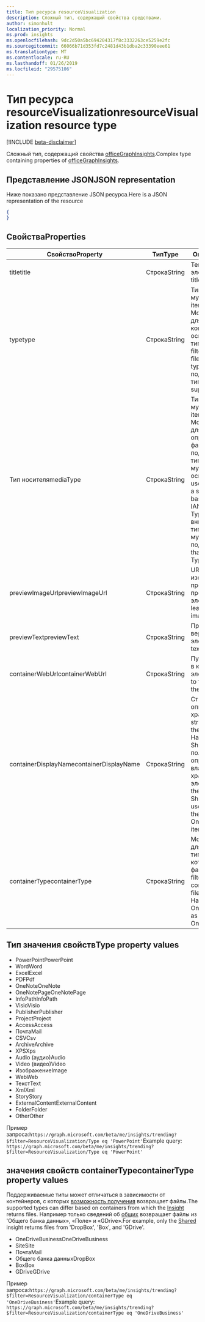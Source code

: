```yaml
---
title: Тип ресурса resourceVisualization
description: Сложный тип, содержащий свойства средствами.
author: simonhult
localization_priority: Normal
ms.prod: insights
ms.openlocfilehash: 9dc2d50a5bc694204317f8c3332263ce5259e2fc
ms.sourcegitcommit: 66066b71d353fd7c2481d43b1dba2c33390eee61
ms.translationtype: MT
ms.contentlocale: ru-RU
ms.lasthandoff: 01/26/2019
ms.locfileid: "29575106"
---
```

# <a name="resourcevisualization-resource-type"></a><span data-ttu-id="f6260-103">Тип ресурса resourceVisualization</span><span class="sxs-lookup"><span data-stu-id="f6260-103">resourceVisualization resource type</span></span>

[!INCLUDE [beta-disclaimer](../../includes/beta-disclaimer.md)]

<span data-ttu-id="f6260-104">Сложный тип, содержащий свойства [officeGraphInsights](insights.md).</span><span class="sxs-lookup"><span data-stu-id="f6260-104">Complex type containing properties of [officeGraphInsights](insights.md).</span></span>

## <a name="json-representation"></a><span data-ttu-id="f6260-105">Представление JSON</span><span class="sxs-lookup"><span data-stu-id="f6260-105">JSON representation</span></span>

<span data-ttu-id="f6260-106">Ниже показано представление JSON ресурса.</span><span class="sxs-lookup"><span data-stu-id="f6260-106">Here is a JSON representation of the resource</span></span>

<!-- {
  "blockType": "resource",
  "optionalProperties": [
  ],  
  "@odata.type": "microsoft.graph.resourceVisualization"
}-->
```json
{
}
```

## <a name="properties"></a><span data-ttu-id="f6260-107">Свойства</span><span class="sxs-lookup"><span data-stu-id="f6260-107">Properties</span></span>

| <span data-ttu-id="f6260-108">Свойство</span><span class="sxs-lookup"><span data-stu-id="f6260-108">Property</span></span>              | <span data-ttu-id="f6260-109">Тип</span><span class="sxs-lookup"><span data-stu-id="f6260-109">Type</span></span>          | <span data-ttu-id="f6260-110">Описание</span><span class="sxs-lookup"><span data-stu-id="f6260-110">Description</span></span>  |
| -------------         |---------------| -------------|
| <span data-ttu-id="f6260-111">title</span><span class="sxs-lookup"><span data-stu-id="f6260-111">title</span></span>                 | <span data-ttu-id="f6260-112">Строка</span><span class="sxs-lookup"><span data-stu-id="f6260-112">String</span></span>        | <span data-ttu-id="f6260-113">Текст заголовка элемента.</span><span class="sxs-lookup"><span data-stu-id="f6260-113">The item's title text.</span></span>               |
| <span data-ttu-id="f6260-114">type</span><span class="sxs-lookup"><span data-stu-id="f6260-114">type</span></span>              | <span data-ttu-id="f6260-115">Строка</span><span class="sxs-lookup"><span data-stu-id="f6260-115">String</span></span>        | <span data-ttu-id="f6260-116">Тип элемента мультимедиа.</span><span class="sxs-lookup"><span data-stu-id="f6260-116">The item's media type.</span></span> <span data-ttu-id="f6260-117">Можно использовать для фильтрации для конкретного файла на основе определенного типа.</span><span class="sxs-lookup"><span data-stu-id="f6260-117">Can be used for filtering for a specific file based on a specific type.</span></span> <span data-ttu-id="f6260-118">Ниже приведены поддерживаемые типы.</span><span class="sxs-lookup"><span data-stu-id="f6260-118">See below for supported types.</span></span> |
| <span data-ttu-id="f6260-119">Тип носителя</span><span class="sxs-lookup"><span data-stu-id="f6260-119">mediaType</span></span>             | <span data-ttu-id="f6260-120">Строка</span><span class="sxs-lookup"><span data-stu-id="f6260-120">String</span></span>        | <span data-ttu-id="f6260-121">Тип элемента мультимедиа.</span><span class="sxs-lookup"><span data-stu-id="f6260-121">The item's media type.</span></span> <span data-ttu-id="f6260-122">Можно использовать для фильтрации для определенного типа файлов, поддерживаемые типы Mime IANA мультимедиа на основании.</span><span class="sxs-lookup"><span data-stu-id="f6260-122">Can be used for for filtering for a specific type of file based on supported IANA Media Mime Types.</span></span> <span data-ttu-id="f6260-123">Обратите внимание, что не все типы Mime мультимедиа поддерживаются.</span><span class="sxs-lookup"><span data-stu-id="f6260-123">Note that not all Media Mime Types are supported.</span></span> |
| <span data-ttu-id="f6260-124">previewImageUrl</span><span class="sxs-lookup"><span data-stu-id="f6260-124">previewImageUrl</span></span>       | <span data-ttu-id="f6260-125">Строка</span><span class="sxs-lookup"><span data-stu-id="f6260-125">String</span></span>        | <span data-ttu-id="f6260-126">URL-адрес, приводя к изображения предварительного просмотра для элемента.</span><span class="sxs-lookup"><span data-stu-id="f6260-126">A URL leading to the preview image for the item.</span></span> |
| <span data-ttu-id="f6260-127">previewText</span><span class="sxs-lookup"><span data-stu-id="f6260-127">previewText</span></span>           | <span data-ttu-id="f6260-128">Строка</span><span class="sxs-lookup"><span data-stu-id="f6260-128">String</span></span>        | <span data-ttu-id="f6260-129">Предварительная версия текст для элемента.</span><span class="sxs-lookup"><span data-stu-id="f6260-129">A preview text for the item.</span></span> |
| <span data-ttu-id="f6260-130">containerWebUrl</span><span class="sxs-lookup"><span data-stu-id="f6260-130">containerWebUrl</span></span>       | <span data-ttu-id="f6260-131">Строка</span><span class="sxs-lookup"><span data-stu-id="f6260-131">String</span></span>        | <span data-ttu-id="f6260-132">Путь, приводя к папке, в которой хранится элемент.</span><span class="sxs-lookup"><span data-stu-id="f6260-132">A path leading to the folder in which the item is stored.</span></span> |
| <span data-ttu-id="f6260-133">containerDisplayName</span><span class="sxs-lookup"><span data-stu-id="f6260-133">containerDisplayName</span></span>  | <span data-ttu-id="f6260-134">Строка</span><span class="sxs-lookup"><span data-stu-id="f6260-134">String</span></span>        | <span data-ttu-id="f6260-135">Строка, описывающая, где хранится элемент.</span><span class="sxs-lookup"><span data-stu-id="f6260-135">A string describing where the item is stored.</span></span> <span data-ttu-id="f6260-136">Например имя сайт SharePoint или имя пользователя, определение владельца OneDrive, хранения элемента.</span><span class="sxs-lookup"><span data-stu-id="f6260-136">For example, the name of a SharePoint site or the user name identifying the owner of the OneDrive storing the item.</span></span>  |
| <span data-ttu-id="f6260-137">containerType</span><span class="sxs-lookup"><span data-stu-id="f6260-137">containerType</span></span>         | <span data-ttu-id="f6260-138">Строка</span><span class="sxs-lookup"><span data-stu-id="f6260-138">String</span></span> | <span data-ttu-id="f6260-139">Можно использовать для фильтрации по типу контейнер, в котором хранится файл.</span><span class="sxs-lookup"><span data-stu-id="f6260-139">Can be used for filtering by the type of container in which the file is stored.</span></span> <span data-ttu-id="f6260-140">Например, сайта или OneDriveBusiness.</span><span class="sxs-lookup"><span data-stu-id="f6260-140">Such as Site or OneDriveBusiness.</span></span>       |

## <a name="type-property-values"></a><span data-ttu-id="f6260-141">Тип значения свойств</span><span class="sxs-lookup"><span data-stu-id="f6260-141">Type property values</span></span>
-   <span data-ttu-id="f6260-142">PowerPoint</span><span class="sxs-lookup"><span data-stu-id="f6260-142">PowerPoint</span></span>
-   <span data-ttu-id="f6260-143">Word</span><span class="sxs-lookup"><span data-stu-id="f6260-143">Word</span></span>
-   <span data-ttu-id="f6260-144">Excel</span><span class="sxs-lookup"><span data-stu-id="f6260-144">Excel</span></span>
-   <span data-ttu-id="f6260-145">PDF</span><span class="sxs-lookup"><span data-stu-id="f6260-145">Pdf</span></span>
-   <span data-ttu-id="f6260-146">OneNote</span><span class="sxs-lookup"><span data-stu-id="f6260-146">OneNote</span></span>
-   <span data-ttu-id="f6260-147">OneNotePage</span><span class="sxs-lookup"><span data-stu-id="f6260-147">OneNotePage</span></span>
-   <span data-ttu-id="f6260-148">InfoPath</span><span class="sxs-lookup"><span data-stu-id="f6260-148">InfoPath</span></span>
-   <span data-ttu-id="f6260-149">Visio</span><span class="sxs-lookup"><span data-stu-id="f6260-149">Visio</span></span>
-   <span data-ttu-id="f6260-150">Publisher</span><span class="sxs-lookup"><span data-stu-id="f6260-150">Publisher</span></span>
-   <span data-ttu-id="f6260-151">Project</span><span class="sxs-lookup"><span data-stu-id="f6260-151">Project</span></span>
-   <span data-ttu-id="f6260-152">Access</span><span class="sxs-lookup"><span data-stu-id="f6260-152">Access</span></span>
-   <span data-ttu-id="f6260-153">Почта</span><span class="sxs-lookup"><span data-stu-id="f6260-153">Mail</span></span>
-   <span data-ttu-id="f6260-154">CSV</span><span class="sxs-lookup"><span data-stu-id="f6260-154">Csv</span></span>
-   <span data-ttu-id="f6260-155">Archive</span><span class="sxs-lookup"><span data-stu-id="f6260-155">Archive</span></span>
-   <span data-ttu-id="f6260-156">XPS</span><span class="sxs-lookup"><span data-stu-id="f6260-156">Xps</span></span>
-   <span data-ttu-id="f6260-157">Audio (аудио)</span><span class="sxs-lookup"><span data-stu-id="f6260-157">Audio</span></span>
-   <span data-ttu-id="f6260-158">Video (видео)</span><span class="sxs-lookup"><span data-stu-id="f6260-158">Video</span></span>
-   <span data-ttu-id="f6260-159">Изображение</span><span class="sxs-lookup"><span data-stu-id="f6260-159">Image</span></span>
-   <span data-ttu-id="f6260-160">Web</span><span class="sxs-lookup"><span data-stu-id="f6260-160">Web</span></span>
-   <span data-ttu-id="f6260-161">Текст</span><span class="sxs-lookup"><span data-stu-id="f6260-161">Text</span></span>
-   <span data-ttu-id="f6260-162">Xml</span><span class="sxs-lookup"><span data-stu-id="f6260-162">Xml</span></span>
-   <span data-ttu-id="f6260-163">Story</span><span class="sxs-lookup"><span data-stu-id="f6260-163">Story</span></span>
-   <span data-ttu-id="f6260-164">ExternalContent</span><span class="sxs-lookup"><span data-stu-id="f6260-164">ExternalContent</span></span>
-   <span data-ttu-id="f6260-165">Folder</span><span class="sxs-lookup"><span data-stu-id="f6260-165">Folder</span></span>
-   <span data-ttu-id="f6260-166">Other</span><span class="sxs-lookup"><span data-stu-id="f6260-166">Other</span></span>

<span data-ttu-id="f6260-167">Пример запроса:`https://graph.microsoft.com/beta/me/insights/trending?$filter=ResourceVisualization/Type eq 'PowerPoint'`</span><span class="sxs-lookup"><span data-stu-id="f6260-167">Example query: `https://graph.microsoft.com/beta/me/insights/trending?$filter=ResourceVisualization/Type eq 'PowerPoint'`</span></span>

## <a name="containertype-property-values"></a><span data-ttu-id="f6260-168">значения свойств containerType</span><span class="sxs-lookup"><span data-stu-id="f6260-168">containerType property values</span></span>
<span data-ttu-id="f6260-169">Поддерживаемые типы может отличаться в зависимости от контейнеров, с которых [возможность получения](insights.md) возвращает файлы.</span><span class="sxs-lookup"><span data-stu-id="f6260-169">The supported types can differ based on containers from which the [Insight](insights.md) returns files.</span></span> <span data-ttu-id="f6260-170">Например только сведений об [общих](insights-shared.md) возвращает файлы из 'Общего банка данных», «Поле» и «GDrive».</span><span class="sxs-lookup"><span data-stu-id="f6260-170">For example, only the [Shared](insights-shared.md) insight returns files from 'DropBox', 'Box', and 'GDrive'.</span></span>

-   <span data-ttu-id="f6260-171">OneDriveBusiness</span><span class="sxs-lookup"><span data-stu-id="f6260-171">OneDriveBusiness</span></span>
-   <span data-ttu-id="f6260-172">Site</span><span class="sxs-lookup"><span data-stu-id="f6260-172">Site</span></span>
-   <span data-ttu-id="f6260-173">Почта</span><span class="sxs-lookup"><span data-stu-id="f6260-173">Mail</span></span>
-   <span data-ttu-id="f6260-174">Общего банка данных</span><span class="sxs-lookup"><span data-stu-id="f6260-174">DropBox</span></span>
-   <span data-ttu-id="f6260-175">Box</span><span class="sxs-lookup"><span data-stu-id="f6260-175">Box</span></span>
-   <span data-ttu-id="f6260-176">GDrive</span><span class="sxs-lookup"><span data-stu-id="f6260-176">GDrive</span></span>

<span data-ttu-id="f6260-177">Пример запроса:`https://graph.microsoft.com/beta/me/insights/trending?$filter=ResourceVisualization/containerType eq 'OneDriveBusiness'`</span><span class="sxs-lookup"><span data-stu-id="f6260-177">Example query: `https://graph.microsoft.com/beta/me/insights/trending?$filter=ResourceVisualization/containerType eq 'OneDriveBusiness'`</span></span>
<!--
{
  "type": "#page.annotation",
  "suppressions": [
    "Error: /api-reference/beta/resources/insights-resourcevisualization.md:\r\n      Exception processing links.\r\n    System.ArgumentException: Link Definition was null. Link text: !INCLUDE [beta-disclaimer](../../includes/beta-disclaimer.md)\r\n      at ApiDoctor.Validation.DocFile.get_LinkDestinations()\r\n      at ApiDoctor.Validation.DocSet.ValidateLinks(Boolean includeWarnings, String[] relativePathForFiles, IssueLogger issues, Boolean requireFilenameCaseMatch, Boolean printOrphanedFiles)"
  ]
}
-->
